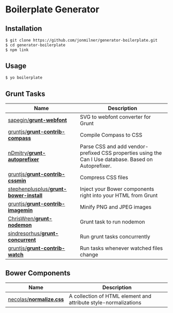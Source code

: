 Boilerplate Generator
=========


Installation
----

```sh
$ git clone https://github.com/jonmilner/generator-boilerplate.git
$ cd generator-boilerplate
$ npm link
```


Usage
----

```sh
$ yo boilerplate
```


Grunt Tasks
----

Name | Description
--- | ---
[sapegin/**grunt-webfont**](https://github.com/sapegin/grunt-webfont) | SVG to webfont converter for Grunt
[gruntjs/**grunt-contrib-compass**](https://github.com/gruntjs/grunt-contrib-compass) | Compile Compass to CSS
[nDmitry/**grunt-autoprefixer**](https://github.com/nDmitry/grunt-autoprefixer) | Parse CSS and add vendor-prefixed CSS properties using the Can I Use database. Based on Autoprefixer.
[gruntjs/**grunt-contrib-cssmin**](https://github.com/gruntjs/grunt-contrib-cssmin) | Compress CSS files
[stephenplusplus/**grunt-bower-install**](https://github.com/stephenplusplus/grunt-bower-install) | Inject your Bower components right into your HTML from Grunt
[gruntjs/**grunt-contrib-imagemin**](https://github.com/gruntjs/grunt-contrib-imagemin) | Minify PNG and JPEG images
[ChrisWren/**grunt-nodemon**](https://github.com/ChrisWren/grunt-nodemon) | Grunt task to run nodemon
[sindresorhus/**grunt-concurrent**](https://github.com/sindresorhus/grunt-concurrent) | Run grunt tasks concurrently
[gruntjs/**grunt-contrib-watch**](https://github.com/gruntjs/grunt-contrib-watch) | Run tasks whenever watched files change


Bower Components
----

Name | Description
--- | ---
[necolas/**normalize.css**](https://github.com/necolas/normalize.css) | A collection of HTML element and attribute style-normalizations
